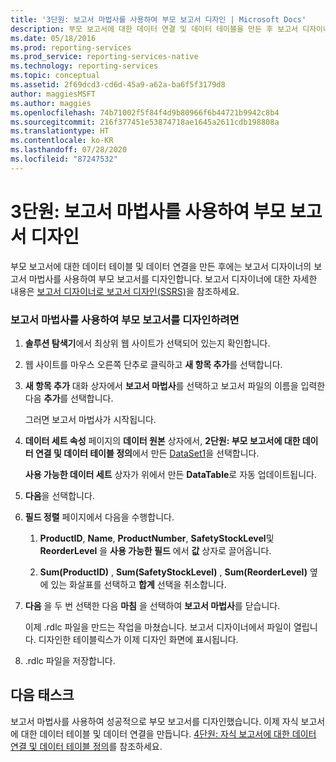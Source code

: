 ```yaml
---
title: '3단원: 보고서 마법사를 사용하여 부모 보고서 디자인 | Microsoft Docs'
description: 부모 보고서에 대한 데이터 연결 및 데이터 테이블을 만든 후 보고서 디자이너의 보고서 마법사를 사용하여 부모 보고서를 디자인하는 방법을 알아봅니다.
ms.date: 05/18/2016
ms.prod: reporting-services
ms.prod_service: reporting-services-native
ms.technology: reporting-services
ms.topic: conceptual
ms.assetid: 2f69dcd3-cd6d-45a9-a62a-ba6f5f3179d8
author: maggiesMSFT
ms.author: maggies
ms.openlocfilehash: 74b71002f5f84f4d9b80966f6b44721b9942c8b4
ms.sourcegitcommit: 216f377451e53874718ae1645a2611cdb198808a
ms.translationtype: HT
ms.contentlocale: ko-KR
ms.lasthandoff: 07/28/2020
ms.locfileid: "87247532"
---
```

# <a name="lesson-3-design-the-parent-report-using-the-report-wizard"></a>3단원: 보고서 마법사를 사용하여 부모 보고서 디자인
부모 보고서에 대한 데이터 테이블 및 데이터 연결을 만든 후에는 보고서 디자이너의 보고서 마법사를 사용하여 부모 보고서를 디자인합니다. 보고서 디자이너에 대한 자세한 내용은 [보고서 디자이너로 보고서 디자인&#40;SSRS&#41;](../reporting-services/tools/design-reporting-services-paginated-reports-with-report-designer-ssrs.md)을 참조하세요.  
  
### <a name="to-design-the-parent-report-using-the-report-wizard"></a>보고서 마법사를 사용하여 부모 보고서를 디자인하려면  
  
1.  **솔루션 탐색기**에서 최상위 웹 사이트가 선택되어 있는지 확인합니다.  
  
2.  웹 사이트를 마우스 오른쪽 단추로 클릭하고 **새 항목 추가**를 선택합니다.  
  
3.  **새 항목 추가** 대화 상자에서 **보고서 마법사**를 선택하고 보고서 파일의 이름을 입력한 다음 **추가**를 선택합니다.  
  
    그러면 보고서 마법사가 시작됩니다.  
  
4.  **데이터 세트 속성** 페이지의 **데이터 원본** 상자에서, **2단원: 부모 보고서에 대한 데이터 연결 및 데이터 테이블 정의**에서 만든 [DataSet1](../reporting-services/lesson-2-define-a-data-connection-and-data-table-for-parent-report.md)을 선택합니다.  
  
    **사용 가능한 데이터 세트** 상자가 위에서 만든 **DataTable**로 자동 업데이트됩니다.  
  
5.  **다음**을 선택합니다.  
  
6.  **필드 정렬** 페이지에서 다음을 수행합니다.  
  
    1.  **ProductID**, **Name**, **ProductNumber**, **SafetyStockLevel**및 **ReorderLevel** 을 **사용 가능한 필드** 에서 **값** 상자로 끌어옵니다.  
  
    2.  **Sum(ProductID)** , **Sum(SafetyStockLevel)** , **Sum(ReorderLevel)** 옆에 있는 화살표를 선택하고 **합계** 선택을 취소합니다.  
  
7.  **다음** 을 두 번 선택한 다음 **마침** 을 선택하여 **보고서 마법사**를 닫습니다.  
  
    이제 .rdlc 파일을 만드는 작업을 마쳤습니다. 보고서 디자이너에서 파일이 열립니다. 디자인한 테이블릭스가 이제 디자인 화면에 표시됩니다.  
  
8.  .rdlc 파일을 저장합니다.  
  
## <a name="next-task"></a>다음 태스크  
보고서 마법사를 사용하여 성공적으로 부모 보고서를 디자인했습니다. 이제 자식 보고서에 대한 데이터 테이블 및 데이터 연결을 만듭니다. [4단원: 자식 보고서에 대한 데이터 연결 및 데이터 테이블 정의](../reporting-services/lesson-4-define-a-data-connection-and-data-table-for-child-report.md)를 참조하세요.  
  
  
  

